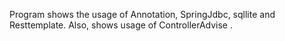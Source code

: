 Program shows the usage of Annotation, SpringJdbc, sqllite and Resttemplate. 
Also, shows usage of ControllerAdvise .
